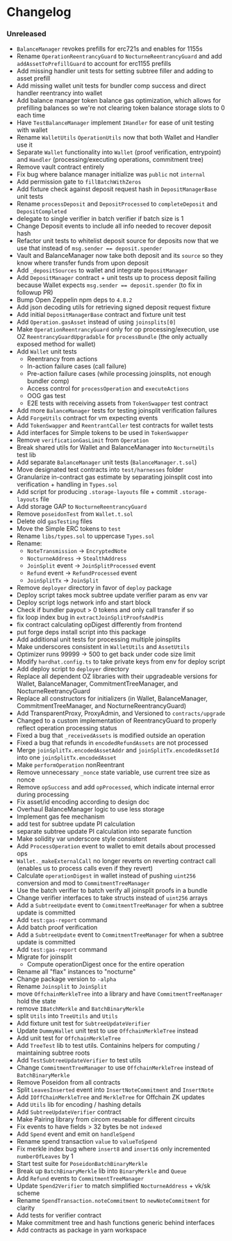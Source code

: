 # Changelog

### Unreleased

- `BalanceManager` revokes prefills for erc721s and enables for 1155s
- Rename `OperationReentrancyGuard` to `NocturneReentrancyGuard` and add `addAssetToPrefillGuard` to account for erc1155 prefills
- Add missing handler unit tests for setting subtree filler and adding to asset prefill
- Add missing wallet unit tests for bundler comp success and direct handler reentrancy into wallet
- Add balance manager token balance gas optimization, which allows for prefilling balances so we're not clearing token balance storage slots to 0 each time
- Have `TestBalanceManager` implement `IHandler` for ease of unit testing with wallet
- Rename `WalletUtils` `OperationUtils` now that both Wallet and Handler use it
- Separate `Wallet` functionality into `Wallet` (proof verification, entrypoint) and `Handler` (processing/executing operations, commitment tree)
- Remove vault contract entirely
- Fix bug where balance manager initialize was `public` not `internal`
- Add permission gate to `fillBatchWithZeros`
- Add fixture check against deposit request hash in `DepositManagerBase` unit tests
- Rename `processDeposit` and `DepositProcessed` to `completeDeposit` and `DepositCompleted`
- delegate to single verifier in batch verifier if batch size is 1
- Change Deposit events to include all info needed to recover deposit hash
- Refactor unit tests to whitelist deposit source for deposits now that we use that instead of `msg.sender == deposit.spender`
- Vault and BalanceManager now take both deposit and its `source` so they know where transfer funds from upon deposit
- Add `_depositSources` to wallet and integrate `DepositManager`
- Add `DepositManager` contract + unit tests up to process deposit failing because Wallet expects `msg.sender == deposit.spender` (to fix in followup PR)
- Bump Open Zeppelin npm deps to `4.8.2`
- Add json decoding utils for retrieving signed deposit request fixture
- Add initial `DepositManagerBase` contract and fixture unit test
- Add `Operation.gasAsset` instead of using `joinsplits[0]`
- Make `OperationReentrancyGuard` only for op processing/execution, use OZ `ReentrancyGuardUpgradable` for `processBundle` (the only actually exposed method for wallet)
- Add `Wallet` unit tests
  - Reentrancy from actions
  - In-action failure cases (call failure)
  - Pre-action failure cases (while processing joinsplits, not enough bundler comp)
  - Access control for `processOperation` and `executeActions`
  - OOG gas test
  - E2E tests with receiving assets from `TokenSwapper` test contract
- Add more `BalanceManager` tests for testing joinsplit verification failures
- Add `ForgeUtils` contract for vm expecting events
- Add `TokenSwapper` and `ReentrantCaller` test contracts for wallet tests
- Add interfaces for Simple tokens to be used in `TokenSwapper`
- Remove `verificationGasLimit` from `Operation`
- Break shared utils for Wallet and BalanceManager into `NocturneUtils` test lib
- Add separate `BalanceManager` unit tests (`BalanceManager.t.sol`)
- Move designated test contracts into `test/harnesses` folder
- Granularize in-contract gas estimate by separating joinsplit cost into verification + handling in `Types.sol`
- Add script for producing `.storage-layouts` file + commit `.storage-layouts` file
- Add storage GAP to `NocturneReentrancyGuard`
- Remove `poseidonTest` from `Wallet.t.sol`
- Delete old `gasTesting` files
- Move the Simple ERC tokens to `test`
- Rename `libs/types.sol` to uppercase `Types.sol`
- Rename:
  - `NoteTransmission` -> `EncryptedNote`
  - `NocturneAddress` -> `StealthAddress`
  - `JoinSplit` event -> `JoinSplitProcessed` event
  - `Refund` event -> `RefundProcessed` event
  - `JoinSplitTx` -> `JoinSplit`
- Remove `deployer` directory in favor of `deploy` package
- Deploy script takes mock subtree update verifier param as env var
- Deploy script logs network info and start block
- Check if bundler payout > 0 tokens and only call transfer if so
- fix loop index bug in `extractJoinSplitProofsAndPis`
- fix contract calculating opDigest differently from frontend
- put forge deps install script into this package
- Add additional unit tests for processing multiple joinsplits
- Make underscores consistent in `WalletUtils` and `AssetUtils`
- Optimizer runs 99999 -> 500 to get back under code size limit
- Modify `hardhat.config.ts` to take private keys from env for deploy script
- Add deploy script to `deployer` directory
- Replace all dependent OZ libraries with their upgradeable versions for Wallet, BalanceManager, CommitmentTreeManager, and NocturneReetrancyGuard
- Replace all constructors for initializers (in Wallet, BalanceManager, CommitmentTreeManager, and NocturneReentrancyGuard)
- Add TransparentProxy, ProxyAdmin, and Versioned to `contracts/upgrade`
- Changed to a custom implementation of ReentrancyGuard to properly reflect operation processing status
- Fixed a bug that `_receivedAssets` is modified outside an operation
- Fixed a bug that refunds in `encodedRefundAssets` are not processed
- Merge `joinSplitTx.encodedAssetAddr` and `joinSplitTx.encodedAssetId` into one `joinSplitTx.encodedAsset`
- Make `performOperation` nonReentrant
- Remove unnecessary `_nonce` state variable, use current tree size as nonce
- Remove `opSuccess` and add `opProcessed`, which indicate internal error during processing
- Fix asset/id encoding according to design doc
- Overhaul BalanceManager logic to use less storage
- Implement gas fee mechanism
- add test for subtree update PI calculation
- separate subtree update PI calculation into separate function
- Make solidity var underscore style consistent
- Add `ProcessOperation` event to wallet to emit details about processed ops
- `Wallet._makeExternalCall` no longer reverts on reverting contract call (enables us to process calls even if they revert)
- Calculate `operationDigest` in wallet instead of pushing `uint256` conversion and mod to `CommitmentTreeManager`
- Use the batch verifier to batch verify all joinsplit proofs in a bundle
- Change verifier interfaces to take structs instead of `uint256` arrays
- Add a `SubtreeUpdate` event to `CommitmentTreeManager` for when a subtree update is committed
- Add `test:gas-report` command
- Add batch proof verification
- Add a `SubtreeUpdate` event to `CommitmentTreeManager` for when a subtree update is committed
- Add `test:gas-report` command
- Migrate for joinsplit
  - Compute operationDigest once for the entire operation
- Rename all "flax" instances to "nocturne"
- Change package version to `-alpha`
- Rename `Joinsplit` to `JoinSplit`
- move `OffchainMerkleTree` into a library and have `CommitmentTreeManager` hold the state
- remove `IBatchMerkle` and `BatchBinaryMerkle`
- split `Utils` into `TreeUtils` and `Utils`
- Add fixture unit test for `SubtreeUpdateVerifier`
- Update `DummyWallet` unit test to use `OffchainMerkleTree` instead
- Add unit test for `OffchainMerkleTree`
- Add `TreeTest` lib to test utils. Containins helpers for computing / maintaining subtree roots
- Add `TestSubtreeUpdateVerifier` to test utils
- Change `CommitmentTreeManager` to use `OffchainMerkleTree` instead of `BatchBinaryMerkle`
- Remove Poseidon from all contracts
- Split `LeavesInserted` event into `InsertNoteCommitment` and `InsertNote`
- Add `IOffChainMerkleTree` and `MerkleTree` for Offchain ZK updates
- Add `Utils` lib for encoding / hashing details
- Add `SubtreeUpdateVerifier` contract
- Make Pairing library from circom reusable for different circuits
- Fix events to have fields > 32 bytes be not `indexed`
- Add `Spend` event and emit on `handleSpend`
- Rename spend transaction `value` to `valueToSpend`
- Fix merkle index bug where `insert8` and `insert16` only incremented `numberOfLeaves` by 1
- Start test suite for `PoseidonBatchBinaryMerkle`
- Break up `BatchBinaryMerkle` lib into `BinaryMerkle` and `Queue`
- Add `Refund` events to `CommitmentTreeManager`
- Update `Spend2Verifier` to match simplified `NocturneAddress` + vk/sk scheme
- Rename `SpendTransaction.noteCommitment` to `newNoteCommitment` for clarity
- Add tests for verifier contract
- Make commitment tree and hash functions generic behind interfaces
- Add contracts as package in yarn workspace
